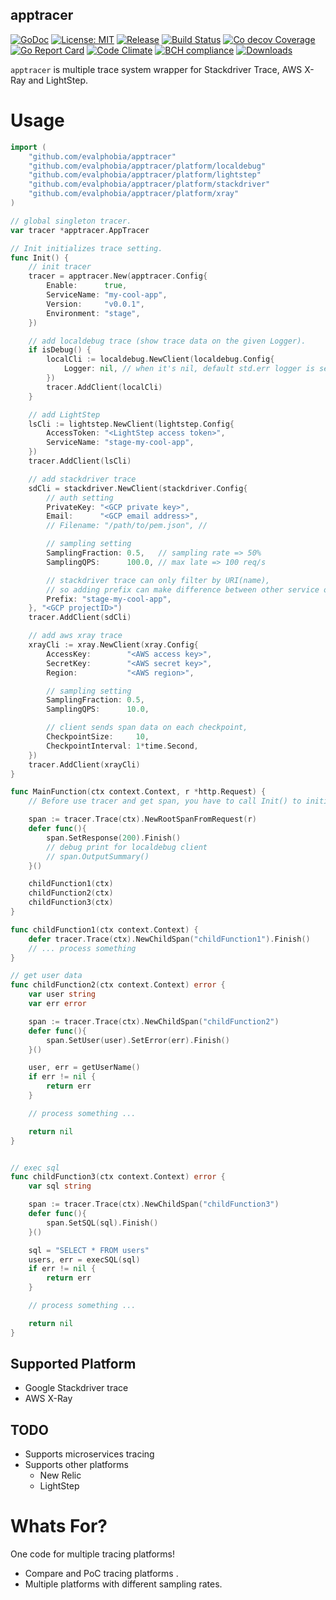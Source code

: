 apptracer
----

[![GoDoc][1]][2] [![License: MIT][3]][4] [![Release][5]][6] [![Build Status][7]][8] [![Co decov Coverage][11]][12] [![Go Report Card][13]][14] [![Code Climate][19]][20] [![BCH compliance][21]][22] [![Downloads][15]][16]

[1]: https://godoc.org/github.com/evalphobia/apptracer?status.svg
[2]: https://godoc.org/github.com/evalphobia/apptracer
[3]: https://img.shields.io/badge/License-MIT-blue.svg
[4]: LICENSE.md
[5]: https://img.shields.io/github/release/evalphobia/apptracer.svg
[6]: https://github.com/evalphobia/apptracer/releases/latest
[7]: https://travis-ci.org/evalphobia/apptracer.svg?branch=master
[8]: https://travis-ci.org/evalphobia/apptracer
[9]: https://coveralls.io/repos/evalphobia/apptracer/badge.svg?branch=master&service=github
[10]: https://coveralls.io/github/evalphobia/apptracer?branch=master
[11]: https://codecov.io/github/evalphobia/apptracer/coverage.svg?branch=master
[12]: https://codecov.io/github/evalphobia/apptracer?branch=master
[13]: https://goreportcard.com/badge/github.com/evalphobia/apptracer
[14]: https://goreportcard.com/report/github.com/evalphobia/apptracer
[15]: https://img.shields.io/github/downloads/evalphobia/apptracer/total.svg?maxAge=1800
[16]: https://github.com/evalphobia/apptracer/releases
[17]: https://img.shields.io/github/stars/evalphobia/apptracer.svg
[18]: https://github.com/evalphobia/apptracer/stargazers
[19]: https://codeclimate.com/github/evalphobia/apptracer/badges/gpa.svg
[20]: https://codeclimate.com/github/evalphobia/apptracer
[21]: https://bettercodehub.com/edge/badge/evalphobia/apptracer?branch=master
[22]: https://bettercodehub.com/

`apptracer` is multiple trace system wrapper for Stackdriver Trace, AWS X-Ray and LightStep.

# Usage

```go
import (
	"github.com/evalphobia/apptracer"
	"github.com/evalphobia/apptracer/platform/localdebug"
	"github.com/evalphobia/apptracer/platform/lightstep"
	"github.com/evalphobia/apptracer/platform/stackdriver"
	"github.com/evalphobia/apptracer/platform/xray"
)

// global singleton tracer.
var tracer *apptracer.AppTracer

// Init initializes trace setting.
func Init() {
	// init tracer
	tracer = apptracer.New(apptracer.Config{
		Enable:      true,
		ServiceName: "my-cool-app",
		Version:     "v0.0.1",
		Environment: "stage",
	})

	// add localdebug trace (show trace data on the given Logger).
	if isDebug() {
		localCli := localdebug.NewClient(localdebug.Config{
			Logger: nil, // when it's nil, default std.err logger is set.
		})
		tracer.AddClient(localCli)
	}

	// add LightStep
	lsCli := lightstep.NewClient(lightstep.Config{
		AccessToken: "<LightStep access token>",
		ServiceName: "stage-my-cool-app",
	})
	tracer.AddClient(lsCli)

	// add stackdriver trace
	sdCli = stackdriver.NewClient(stackdriver.Config{
		// auth setting
		PrivateKey: "<GCP private key>",
		Email:      "<GCP email address>",
		// Filename: "/path/to/pem.json", //

		// sampling setting
		SamplingFraction: 0.5,   // sampling rate => 50%
		SamplingQPS:      100.0, // max late => 100 req/s

		// stackdriver trace can only filter by URI(name),
		// so adding prefix can make difference between other service or environment in same projectID.
		Prefix: "stage-my-cool-app",
	}, "<GCP projectID>")
	tracer.AddClient(sdCli)

	// add aws xray trace
	xrayCli := xray.NewClient(xray.Config{
		AccessKey:        "<AWS access key>",
		SecretKey:        "<AWS secret key>",
		Region:           "<AWS region>",

		// sampling setting
		SamplingFraction: 0.5,
		SamplingQPS:      10.0,

		// client sends span data on each checkpoint,
		CheckpointSize:     10,
		CheckpointInterval: 1*time.Second,
	})
	tracer.AddClient(xrayCli)
}

func MainFunction(ctx context.Context, r *http.Request) {
    // Before use tracer and get span, you have to call Init() to initialzed tracer.

	span := tracer.Trace(ctx).NewRootSpanFromRequest(r)
	defer func(){
		span.SetResponse(200).Finish()
		// debug print for localdebug client
		// span.OutputSummary()
	}()

	childFunction1(ctx)
	childFunction2(ctx)
	childFunction3(ctx)
}

func childFunction1(ctx context.Context) {
	defer tracer.Trace(ctx).NewChildSpan("childFunction1").Finish()
	// ... process something
}

// get user data
func childFunction2(ctx context.Context) error {
	var user string
	var err error

	span := tracer.Trace(ctx).NewChildSpan("childFunction2")
	defer func(){
		span.SetUser(user).SetError(err).Finish()
	}()

	user, err = getUserName()
	if err != nil {
		return err
	}

	// process something ...

	return nil
}


// exec sql
func childFunction3(ctx context.Context) error {
	var sql string

	span := tracer.Trace(ctx).NewChildSpan("childFunction3")
	defer func(){
		span.SetSQL(sql).Finish()
	}()

	sql = "SELECT * FROM users"
	users, err = execSQL(sql)
	if err != nil {
		return err
	}

	// process something ...

	return nil
}
```

## Supported Platform

- Google Stackdriver trace
- AWS X-Ray

## TODO

- Supports microservices tracing
- Supports other platforms
    - New Relic
    - LightStep

# Whats For?

One code for multiple tracing platforms!

- Compare and PoC tracing platforms .
- Multiple platforms with different sampling rates.

